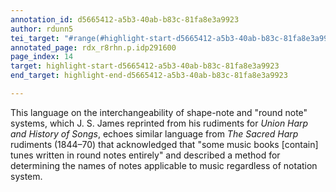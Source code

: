 ```yaml
---
annotation_id: d5665412-a5b3-40ab-b83c-81fa8e3a9923
author: rdunn5
tei_target: "#range(#highlight-start-d5665412-a5b3-40ab-b83c-81fa8e3a9923, #highlight-end-d5665412-a5b3-40ab-b83c-81fa8e3a9923)"
annotated_page: rdx_r8rhn.p.idp291600
page_index: 14
target: highlight-start-d5665412-a5b3-40ab-b83c-81fa8e3a9923
end_target: highlight-end-d5665412-a5b3-40ab-b83c-81fa8e3a9923

---
```

This language on the interchangeability of shape-note and "round note" systems, which J. S. James reprinted from his rudiments for *Union Harp and History of Songs*, echoes similar language from *The Sacred Harp* rudiments (1844–70) that acknowledged that "some music books [contain] tunes written in round notes entirely" and described a method for determining the names of notes applicable to music regardless of notation system.  
